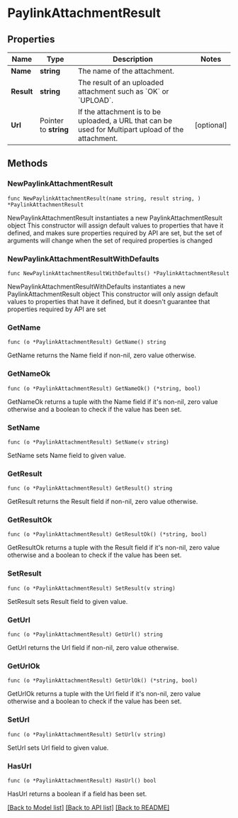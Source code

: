 # PaylinkAttachmentResult

## Properties

Name | Type | Description | Notes
------------ | ------------- | ------------- | -------------
**Name** | **string** | The name of the attachment. | 
**Result** | **string** | The result of an uploaded attachment such as &#x60;OK&#x60; or &#x60;UPLOAD&#x60;. | 
**Url** | Pointer to **string** | If the attachment is to be uploaded, a URL that can be used for Multipart upload of the attachment. | [optional] 

## Methods

### NewPaylinkAttachmentResult

`func NewPaylinkAttachmentResult(name string, result string, ) *PaylinkAttachmentResult`

NewPaylinkAttachmentResult instantiates a new PaylinkAttachmentResult object
This constructor will assign default values to properties that have it defined,
and makes sure properties required by API are set, but the set of arguments
will change when the set of required properties is changed

### NewPaylinkAttachmentResultWithDefaults

`func NewPaylinkAttachmentResultWithDefaults() *PaylinkAttachmentResult`

NewPaylinkAttachmentResultWithDefaults instantiates a new PaylinkAttachmentResult object
This constructor will only assign default values to properties that have it defined,
but it doesn't guarantee that properties required by API are set

### GetName

`func (o *PaylinkAttachmentResult) GetName() string`

GetName returns the Name field if non-nil, zero value otherwise.

### GetNameOk

`func (o *PaylinkAttachmentResult) GetNameOk() (*string, bool)`

GetNameOk returns a tuple with the Name field if it's non-nil, zero value otherwise
and a boolean to check if the value has been set.

### SetName

`func (o *PaylinkAttachmentResult) SetName(v string)`

SetName sets Name field to given value.


### GetResult

`func (o *PaylinkAttachmentResult) GetResult() string`

GetResult returns the Result field if non-nil, zero value otherwise.

### GetResultOk

`func (o *PaylinkAttachmentResult) GetResultOk() (*string, bool)`

GetResultOk returns a tuple with the Result field if it's non-nil, zero value otherwise
and a boolean to check if the value has been set.

### SetResult

`func (o *PaylinkAttachmentResult) SetResult(v string)`

SetResult sets Result field to given value.


### GetUrl

`func (o *PaylinkAttachmentResult) GetUrl() string`

GetUrl returns the Url field if non-nil, zero value otherwise.

### GetUrlOk

`func (o *PaylinkAttachmentResult) GetUrlOk() (*string, bool)`

GetUrlOk returns a tuple with the Url field if it's non-nil, zero value otherwise
and a boolean to check if the value has been set.

### SetUrl

`func (o *PaylinkAttachmentResult) SetUrl(v string)`

SetUrl sets Url field to given value.

### HasUrl

`func (o *PaylinkAttachmentResult) HasUrl() bool`

HasUrl returns a boolean if a field has been set.


[[Back to Model list]](../README.md#documentation-for-models) [[Back to API list]](../README.md#documentation-for-api-endpoints) [[Back to README]](../README.md)


